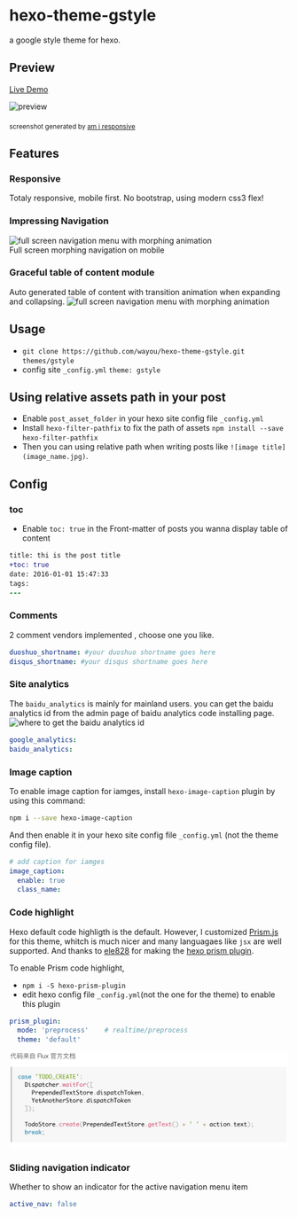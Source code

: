 # hexo-theme-gstyle
a google style theme for hexo.

## Preview

[Live Demo](http://wayou.github.io/hexo-theme-gstyle/public/)

![preview](https://raw.githubusercontent.com/wayou/hexo-theme-gstyle/master/source/img/preview.jpg)

<sub>screenshot generated by [am i responsive](http://ami.responsivedesign.is/?url=http%3A%2F%2Fwayou.github.io%2F)</sub>

## Features

### Responsive
Totaly responsive, mobile first.
No bootstrap, using modern css3 flex!

### Impressing Navigation

![full screen navigation menu with morphing animation](https://raw.githubusercontent.com/wayou/hexo-theme-gstyle/master/source/img/nav.gif)
<br>
Full screen morphing navigation on mobile

### Graceful table of content module
Auto generated table of content with transition animation when expanding and collapsing.
![full screen navigation menu with morphing animation](https://raw.githubusercontent.com/wayou/hexo-theme-gstyle/master/source/img/toc.gif)

## Usage
- `git clone https://github.com/wayou/hexo-theme-gstyle.git themes/gstyle`
- config site `_config.yml` `theme: gstyle`

## Using relative assets path in your post
- Enable `post_asset_folder` in your hexo site config file `_config.yml`
- Install `hexo-filter-pathfix` to fix the path of assets `npm install --save hexo-filter-pathfix`
- Then you can using relative path when writing posts like `![image title](image_name.jpg)`.

## Config

### toc
- Enable `toc: true` in the Front-matter of posts you wanna display table of content

```diff
title: thi is the post title
+toc: true
date: 2016-01-01 15:47:33
tags:
---
```

### Comments
2 comment vendors implemented , choose one you like.
``` yml
duoshuo_shortname: #your duoshuo shortname goes here
disqus_shortname: #your disqus shortname goes here
```

### Site analytics
The `baidu_analytics` is mainly for mainland users. you can get the baidu analytics id from the admin page of baidu analytics code installing page.
![where to get the baidu analytics id](https://raw.githubusercontent.com/wayou/hexo-theme-gstyle/master/source/img/baidu_analytics.png)
``` yml
google_analytics:  
baidu_analytics:
```

### Image caption
To enable image caption for iamges, install `hexo-image-caption` plugin by using this command:
```bash
npm i --save hexo-image-caption
```
And then enable it in your hexo site config file `_config.yml` (not the theme config file).
```yml
# add caption for iamges
image_caption:
  enable: true
  class_name:
```

### Code highlight

Hexo default code highligth is the default. 
However, I customized [Prism.js](http://prismjs.com/) for this theme, whitch is much nicer and many languagaes like `jsx` are well supported.
And thanks to [ele828](https://www.npmjs.com/~ele828) for making the [hexo prism plugin](https://www.npmjs.com/package/hexo-prism-plugin).

To enable Prism code highlight,
- `npm i -S hexo-prism-plugin`
- edit hexo config file `_config.yml`(not the one for the theme) to enable this plugin
```yml
prism_plugin:
  mode: 'preprocess'    # realtime/preprocess 
  theme: 'default'
```
![](source/img/hexo-prism.jpg)

### Sliding navigation indicator
Whether to show an indicator for the active navigation menu item
```yml
active_nav: false
```

